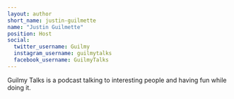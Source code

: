 ```yaml
---
layout: author
short_name: justin-guilmette
name: "Justin Guilmette"
position: Host
social:
  twitter_username: Guilmy
  instagram_username: guilmytalks
  facebook_username: GuilmyTalks
---
```

Guilmy Talks is a podcast talking to interesting people and having fun while doing it.
